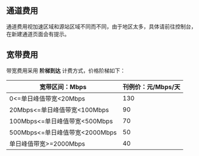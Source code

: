 ## 通道费用
通道费用视加速区域和源站区域不同而不同，由于地区太多，具体请前往控制台，在新建通道页面会有提示。

## 宽带费用
带宽费用采用 **阶梯到达** 计费方式，价格阶梯如下：

| 宽带区间：Mbps | 刊例价：元/Mbps/天 | 
|---------|---------|
| 0<=单日峰值带宽<20Mbps | 130 |
| 20Mbps<=单日峰值带宽<100Mbps | 90 |
| 100Mbps<=单日峰值带宽<500Mbps  | 70 |
| 500Mbps<=单日峰值带宽<2000Mbps | 50 |
| 单日峰值带宽>=2000Mbps | 40 |
